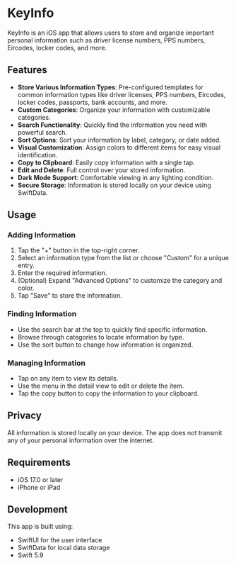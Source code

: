 # KeyInfo

KeyInfo is an iOS app that allows users to store and organize important personal information such as driver license numbers, PPS numbers, Eircodes, locker codes, and more.

## Features

- **Store Various Information Types**: Pre-configured templates for common information types like driver licenses, PPS numbers, Eircodes, locker codes, passports, bank accounts, and more.
- **Custom Categories**: Organize your information with customizable categories.
- **Search Functionality**: Quickly find the information you need with powerful search.
- **Sort Options**: Sort your information by label, category, or date added.
- **Visual Customization**: Assign colors to different items for easy visual identification.
- **Copy to Clipboard**: Easily copy information with a single tap.
- **Edit and Delete**: Full control over your stored information.
- **Dark Mode Support**: Comfortable viewing in any lighting condition.
- **Secure Storage**: Information is stored locally on your device using SwiftData.

## Usage

### Adding Information

1. Tap the "+" button in the top-right corner.
2. Select an information type from the list or choose "Custom" for a unique entry.
3. Enter the required information.
4. (Optional) Expand "Advanced Options" to customize the category and color.
5. Tap "Save" to store the information.

### Finding Information

- Use the search bar at the top to quickly find specific information.
- Browse through categories to locate information by type.
- Use the sort button to change how information is organized.

### Managing Information

- Tap on any item to view its details.
- Use the menu in the detail view to edit or delete the item.
- Tap the copy button to copy the information to your clipboard.

## Privacy

All information is stored locally on your device. The app does not transmit any of your personal information over the internet.

## Requirements

- iOS 17.0 or later
- iPhone or iPad

## Development

This app is built using:
- SwiftUI for the user interface
- SwiftData for local data storage
- Swift 5.9 